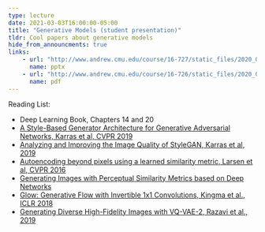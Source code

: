 ```yaml
---
type: lecture
date: 2021-03-03T16:00:00-05:00
title: "Generative Models (student presentation)"
tldr: Cool papers about generative models
hide_from_announcments: true
links:
    - url: "http://www.andrew.cmu.edu/course/16-727/static_files/2020_03_01and03_generative_models_v3.pptx"
      name: pptx
    - url: "http://www.andrew.cmu.edu/course/16-726/static_files/2020_03_01and03_generative_models_v3.pdf"
      name: pdf
---
```

Reading List:
- Deep Learning Book, Chapters 14 and 20
- [A Style-Based Generator Architecture for Generative Adversarial Networks, Karras et al, CVPR 2019](https://arxiv.org/abs/1812.04948)
- [Analyzing and Improving the Image Quality of StyleGAN, Karras et al, 2019](https://arxiv.org/abs/1912.04958)
- [Autoencoding beyond pixels using a learned similarity metric, Larsen et al, CVPR 2016](https://arxiv.org/abs/1512.09300)
- [Generating Images with Perceptual Similarity Metrics based on Deep Networks](https://arxiv.org/abs/1602.02644)
- [Glow: Generative Flow with Invertible 1x1 Convolutions, Kingma et al., ICLR 2018](https://arxiv.org/abs/1807.03039)
- [Generating Diverse High-Fidelity Images with VQ-VAE-2, Razavi et al., 2019](https://arxiv.org/abs/1906.00446)




